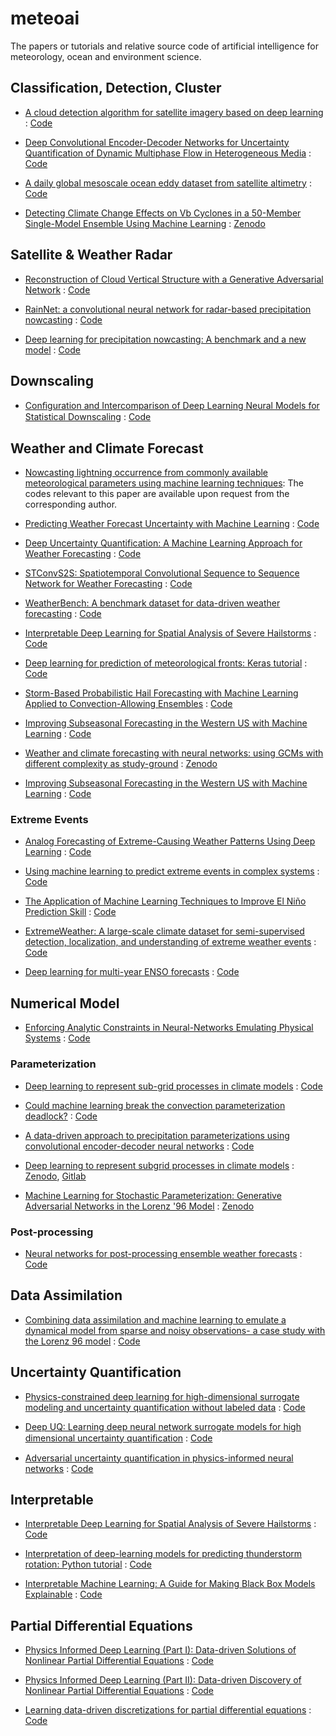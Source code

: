# meteoai

The papers or tutorials and relative source code of artificial intelligence for meteorology, ocean and environment science.


## Classification, Detection, Cluster

- [A cloud detection algorithm for satellite imagery based on deep learning](https://www.sciencedirect.com/science/article/pii/S0034425719301294) : [Code](https://github.com/JacobJeppesen/RS-Net)

- [Deep Convolutional Encoder-Decoder Networks for Uncertainty Quantification of Dynamic Multiphase Flow in Heterogeneous Media](https://agupubs.onlinelibrary.wiley.com/doi/abs/10.1029/2018WR023528) : [Code](https://github.com/cics-nd/dcedn-gcs)

- [A daily global mesoscale ocean eddy dataset from satellite altimetry](https://www.nature.com/articles/sdata201528) : [Code](https://github.com/jfaghm/OceanEddies)

- [Detecting Climate Change Effects on Vb Cyclones in a 50-Member Single-Model Ensemble Using Machine Learning](https://agupubs.onlinelibrary.wiley.com/doi/full/10.1029/2019GL084969) : [Zenodo](https://zenodo.org/record/1495000)


## Satellite & Weather Radar

- [Reconstruction of Cloud Vertical Structure with a Generative Adversarial Network](https://doi.org/10.31223/osf.io/w26ja) : [Code](https://github.com/jleinonen/cloudsat-gan)

- [RainNet: a convolutional neural network for radar-based precipitation nowcasting](https://www.geosci-model-dev-discuss.net/gmd-2020-30/gmd-2020-30.pdf) : [Code](https://github.com/hydrogo/rainnet)

- [Deep learning for precipitation nowcasting: A benchmark and a new model](https://papers.nips.cc/paper/7145-deep-learning-for-precipitation-nowcasting-a-benchmark-and-a-new-model.pdf) : [Code](https://github.com/sxjscience/HKO-7)


## Downscaling

- [Conﬁguration and Intercomparison of Deep Learning Neural Models for Statistical Downscaling](https://www.geosci-model-dev-discuss.net/gmd-2019-278/) : [Code](https://github.com/SantanderMetGroup/DeepDownscaling)


## Weather and Climate Forecast

- [Nowcasting lightning occurrence from commonly available meteorological parameters using machine learning techniques](https://www.nature.com/articles/s41612-019-0098-0): The codes relevant to this paper are available upon request from the corresponding author.

- [Predicting Weather Forecast Uncertainty with Machine Learning](https://rmets.onlinelibrary.wiley.com/doi/abs/10.1002/qj.3410) : [Code](https://github.com/sipposip/Predicting-weather-forecast-uncertainty-with-machine-learning)

- [Deep Uncertainty Quantification: A Machine Learning Approach for Weather Forecasting](https://arxiv.org/abs/1812.09467) : [Code](https://github.com/BruceBinBoxing/Deep_Learning_Weather_Forecasting)

- [STConvS2S: Spatiotemporal Convolutional Sequence to Sequence Network for Weather Forecasting](https://arxiv.org/abs/1912.00134) : [Code](https://github.com/MLRG-CEFET-RJ/stconvs2s)

- [WeatherBench: A benchmark dataset for data-driven weather forecasting](https://arxiv.org/abs/2002.00469) : [Code](https://github.com/pangeo-data/WeatherBench)

- [Interpretable Deep Learning for Spatial Analysis of Severe Hailstorms](https://journals.ametsoc.org/doi/full/10.1175/MWR-D-18-0316.1) : [Code](https://github.com/djgagne/deepsky)

- [Deep learning for prediction of meteorological fronts: Keras tutorial]() : [Code](https://github.com/thunderhoser/aiml_symposium)

- [Storm-Based Probabilistic Hail Forecasting with Machine Learning Applied to Convection-Allowing Ensembles](https://journals.ametsoc.org/doi/full/10.1175/WAF-D-17-0010.1) : [Code](https://github.com/djgagne/hagelslag)

- [Improving Subseasonal Forecasting in the Western US with Machine Learning](https://arxiv.org/abs/1809.07394) : [Code](https://github.com/paulo-o/forecast_rodeo)

- [Weather and climate forecasting with neural networks: using GCMs with different complexity as study-ground](https://www.geosci-model-dev.net/12/2797/2019/) : [Zenodo](https://doi.org/10.5281/zenodo.2572863)

- [Improving Subseasonal Forecasting in the Western US with Machine Learning](https://arxiv.org/abs/1809.07394) : [Code](https://github.com/paulo-o/forecast_rodeo)


### Extreme Events

- [Analog Forecasting of Extreme-Causing Weather Patterns Using Deep Learning](https://agupubs.onlinelibrary.wiley.com/doi/full/10.1029/2019MS001958) : [Code](https://github.com/ashesh6810/DLC_Extreme)

- [Using machine learning to predict extreme events in complex systems](https://www.pnas.org/content/117/1/52) : [Code](https://github.com/qidigit/CNN_tKdV)

- [The Application of Machine Learning Techniques to Improve El Niño Prediction Skill](https://www.frontiersin.org/articles/10.3389/fphy.2019.00153/full) : [Code](https://github.com/Ambrosys/climatelearn)

- [ExtremeWeather: A large-scale climate dataset for semi-supervised detection, localization, and understanding of extreme weather events](https://arxiv.org/abs/1612.02095) : [Code](https://github.com/eracah/hur-detect)

- [Deep learning for multi-year ENSO forecasts](https://www.nature.com/articles/s41586-019-1559-7) : [Code](https://doi.org/10.5281/zenodo.3244463)


## Numerical Model

- [Enforcing Analytic Constraints in Neural-Networks Emulating Physical Systems](https://arxiv.org/abs/1909.00912) : [Code](https://github.com/raspstephan/CBRAIN-CAM)


### Parameterization

- [Deep learning to represent sub-grid processes in climate models](https://www.pnas.org/content/115/39/9684) : [Code](https://github.com/raspstephan/CBRAIN-CAM)

- [Could machine learning break the convection parameterization deadlock?](https://agupubs.onlinelibrary.wiley.com/doi/full/10.1029/2018GL078202) : [Code](https://github.com/raspstephan/CBRAIN-CAM)

- [A data-driven approach to precipitation parameterizations using convolutional encoder-decoder neural networks](https://arxiv.org/abs/1903.10274) : [Code](https://github.com/prl900/precip-encoder-decoders)

- [Deep learning to represent subgrid processes in climate models](https://www.pnas.org/content/115/39/9684) : [Zenodo](https://doi.org/10.5281/zenodo.1402384), [Gitlab](https://gitlab.com/mspritch/spcam3.0-neural-net/tree/nn_fbp_engy_ess)

- [Machine Learning for Stochastic Parameterization: Generative Adversarial Networks in the Lorenz '96 Model](https://agupubs.onlinelibrary.wiley.com/doi/full/10.1029/2019MS001896) : [Zenodo](http://doi.org/10.5281/zenodo.3663121)


### Post-processing

- [Neural networks for post-processing ensemble weather forecasts](https://journals.ametsoc.org/doi/full/10.1175/MWR-D-18-0187.1) : [Code](https://github.com/slerch/ppnn)



## Data Assimilation

- [Combining data assimilation and machine learning to emulate a dynamical model from sparse and noisy observations- a case study with the Lorenz 96 model](https://arxiv.org/abs/2001.01520) : [Code](https://zenodo.org/record/2925547)


## Uncertainty Quantification

- [Physics-constrained deep learning for high-dimensional surrogate modeling and uncertainty quantification without labeled data](https://doi.org/10.1016/j.jcp.2019.05.024) : [Code](https://github.com/cics-nd/pde-surrogate)

- [Deep UQ: Learning deep neural network surrogate models for high dimensional uncertainty quantiﬁcation](https://arxiv.org/abs/1802.00850) : [Code](https://github.com/rohitkt10/deep-uq-paper)

- [Adversarial uncertainty quantification in physics-informed neural networks](https://doi.org/10.1016/j.jcp.2019.05.027) : [Code](https://github.com/PredictiveIntelligenceLab/UQPINNs)


## Interpretable

- [Interpretable Deep Learning for Spatial Analysis of Severe Hailstorms](https://journals.ametsoc.org/doi/full/10.1175/MWR-D-18-0316.1) : [Code](https://github.com/djgagne/deepsky)

- [Interpretation of deep-learning models for predicting thunderstorm rotation: Python tutorial]() : [Code](https://github.com/djgagne/ams-ml-python-course/blob/ryan_branch/module_4/ML_Short_Course_Module_4_Interpretation.ipynb)

- [Interpretable Machine Learning: A Guide for Making Black Box Models Explainable]() : [Code](https://christophm.github.io/interpretable-ml-book/)


## Partial Differential Equations

- [Physics Informed Deep Learning (Part I): Data-driven Solutions of Nonlinear Partial Differential Equations](https://arxiv.org/abs/1711.10561) : [Code](https://github.com/maziarraissi/PINNs)

- [Physics Informed Deep Learning (Part II): Data-driven Discovery of Nonlinear Partial Differential Equations](https://arxiv.org/abs/1711.10566) : [Code](https://github.com/maziarraissi/PINNs)

- [Learning data-driven discretizations for partial differential equations](https://www.pnas.org/content/116/31/15344) : [Code](https://github.com/google/data-driven-discretization-1d)


